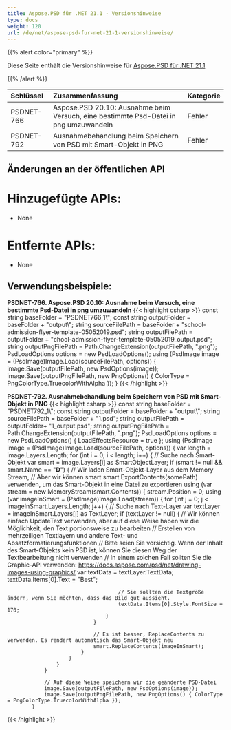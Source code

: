 ```yaml
---
title: Aspose.PSD für .NET 21.1 - Versionshinweise
type: docs
weight: 120
url: /de/net/aspose-psd-fur-net-21-1-versionshinweise/
---
```


{{% alert color="primary" %}} 

Diese Seite enthält die Versionshinweise für [Aspose.PSD für .NET 21.1](https://www.nuget.org/packages/Aspose.PSD/)

{{% /alert %}} 

|**Schlüssel**|**Zusammenfassung**|**Kategorie**|
| :- | :- | :- |
|PSDNET-766|Aspose.PSD 20.10: Ausnahme beim Versuch, eine bestimmte Psd-Datei in png umzuwandeln|Fehler|
|PSDNET-792|Ausnahmebehandlung beim Speichern von PSD mit Smart-Objekt in PNG|Fehler|

## **Änderungen an der öffentlichen API**
# **Hinzugefügte APIs:**
- None

# **Entfernte APIs:**
- None

## **Verwendungsbeispiele:**
**PSDNET-766. Aspose.PSD 20.10: Ausnahme beim Versuch, eine bestimmte Psd-Datei in png umzuwandeln**
{{< highlight csharp >}}
            const string baseFolder = "PSDNET766_1\\";
            const string outputFolder = baseFolder + "output\\";
            string sourceFilePath = baseFolder + "school-admission-flyer-template-05052019.psd";
            string outputFilePath = outputFolder + "chool-admission-flyer-template-05052019_output.psd";
            string outputPngFilePath = Path.ChangeExtension(outputFilePath, ".png");
            PsdLoadOptions options = new PsdLoadOptions();
            using (PsdImage image = (PsdImage)Image.Load(sourceFilePath, options))
            {
                image.Save(outputFilePath, new PsdOptions(image));
                image.Save(outputPngFilePath, new PngOptions() { ColorType = PngColorType.TruecolorWithAlpha });
            }
{{< /highlight >}}

**PSDNET-792. Ausnahmebehandlung beim Speichern von PSD mit Smart-Objekt in PNG**
{{< highlight csharp >}}
            const string baseFolder = "PSDNET792_1\\";
            const string outputFolder = baseFolder + "output\\";
            string sourceFilePath = baseFolder + "1.psd";
            string outputFilePath = outputFolder+ "1_output.psd";
            string outputPngFilePath = Path.ChangeExtension(outputFilePath, ".png");
            PsdLoadOptions options = new PsdLoadOptions() { LoadEffectsResource = true };
            using (PsdImage image = (PsdImage)Image.Load(sourceFilePath, options))
            {
                var length = image.Layers.Length;
                for (int i = 0; i < length; i++)
                {
                    // Suche nach Smart-Objekt
                    var smart = image.Layers[i] as SmartObjectLayer;
                    if (smart != null && smart.Name == "__D__")
                    {
                        // Wir laden Smart-Objekt-Layer aus dem Memory Stream,
                        // Aber wir können smart smart.ExportContents(somePath) verwenden, um das Smart-Objekt in eine Datei zu exportieren
                        using (var stream = new MemoryStream(smart.Contents))
                        {
                            stream.Position = 0;
                            using (var imageInSmart = (PsdImage)Image.Load(stream))
                            {
                                for (int j = 0; j < imageInSmart.Layers.Length; j++)
                                {
                                    // Suche nach Text-Layer
                                    var textLayer = imageInSmart.Layers[j] as TextLayer;
                                    if (textLayer != null)
                                    {
                                        // Wir können einfach UpdateText verwenden, aber auf diese Weise haben wir die Möglichkeit, den Text portionsweise zu bearbeiten
                                        // Erstellen von mehrzeiligen Textlayern und andere Text- und Absatzformatierungsfunktionen
                                        // Bitte seien Sie vorsichtig. Wenn der Inhalt des Smart-Objekts kein PSD ist, können Sie diesen Weg der Textbearbeitung nicht verwenden
                                        // In einem solchen Fall sollten Sie die Graphic-API verwenden: https://docs.aspose.com/psd/net/drawing-images-using-graphics/
                                        var textData = textLayer.TextData;
                                        textData.Items[0].Text = "Best";

                                        // Sie sollten die Textgröße ändern, wenn Sie möchten, dass das Bild gut aussieht.
                                        textData.Items[0].Style.FontSize = 170;
                                    }
                                }

                                // Es ist besser, ReplaceContents zu verwenden. Es rendert automatisch das Smart-Objekt neu
                                smart.ReplaceContents(imageInSmart);
                            }
                        }
                    }
                }

                // Auf diese Weise speichern wir die geänderte PSD-Datei
                image.Save(outputFilePath, new PsdOptions(image));
                image.Save(outputPngFilePath, new PngOptions() { ColorType = PngColorType.TruecolorWithAlpha });
            }
{{< /highlight >}}
